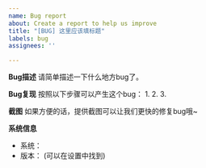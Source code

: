 ```yaml
---
name: Bug report
about: Create a report to help us improve
title: "[BUG] 这里应该填标题"
labels: bug
assignees: ''

---
```


**Bug描述**
请简单描述一下什么地方bug了。

**Bug复现**
按照以下步骤可以产生这个bug：
1. 
2. 
3.

**截图**
如果方便的话，提供截图可以让我们更快的修复bug哦~

**系统信息**
 - 系统：
 - 版本： (可以在设置中找到)
